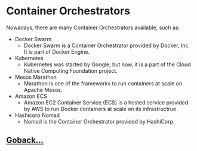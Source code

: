 # Container Orchestrators

Nowadays, there are many Container Orchestrators available, such as:

- Docker Swarm
  - Docker Swarm is a Container Orchestrator provided by Docker, Inc. It is part of Docker Engine.
- Kubernetes
  - Kubernetes was started by Google, but now, it is a part of the Cloud Native Computing Foundation project.
- Mesos Marathon
  - Marathon is one of the frameworks to run containers at scale on Apache Mesos.
- Amazon ECS
  - Amazon EC2 Container Service (ECS) is a hosted service provided by AWS to run Docker containers at scale on its infrastructrue.
- Hashicorp Nomad
  - Nomad is the Container Orchestrator provided by HashiCorp.

## [Goback...](./index)